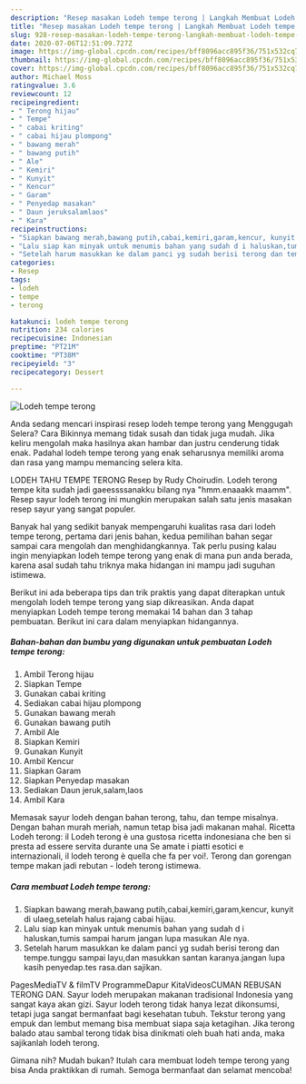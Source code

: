 ```yaml
---
description: "Resep masakan Lodeh tempe terong | Langkah Membuat Lodeh tempe terong Yang Enak Banget"
title: "Resep masakan Lodeh tempe terong | Langkah Membuat Lodeh tempe terong Yang Enak Banget"
slug: 928-resep-masakan-lodeh-tempe-terong-langkah-membuat-lodeh-tempe-terong-yang-enak-banget
date: 2020-07-06T12:51:09.727Z
image: https://img-global.cpcdn.com/recipes/bff8096acc895f36/751x532cq70/lodeh-tempe-terong-foto-resep-utama.jpg
thumbnail: https://img-global.cpcdn.com/recipes/bff8096acc895f36/751x532cq70/lodeh-tempe-terong-foto-resep-utama.jpg
cover: https://img-global.cpcdn.com/recipes/bff8096acc895f36/751x532cq70/lodeh-tempe-terong-foto-resep-utama.jpg
author: Michael Moss
ratingvalue: 3.6
reviewcount: 12
recipeingredient:
- " Terong hijau"
- " Tempe"
- " cabai kriting"
- " cabai hijau plompong"
- " bawang merah"
- " bawang putih"
- " Ale"
- " Kemiri"
- " Kunyit"
- " Kencur"
- " Garam"
- " Penyedap masakan"
- " Daun jeruksalamlaos"
- " Kara"
recipeinstructions:
- "Siapkan bawang merah,bawang putih,cabai,kemiri,garam,kencur, kunyit di ulaeg,setelah halus rajang cabai hijau."
- "Lalu siap kan minyak untuk menumis bahan yang sudah d i haluskan,tumis sampai harum jangan lupa masukan Ale nya."
- "Setelah harum masukkan ke dalam panci yg sudah berisi terong dan tempe.tunggu sampai layu,dan masukkan santan karanya.jangan lupa kasih penyedap.tes rasa.dan sajikan."
categories:
- Resep
tags:
- lodeh
- tempe
- terong

katakunci: lodeh tempe terong 
nutrition: 234 calories
recipecuisine: Indonesian
preptime: "PT21M"
cooktime: "PT38M"
recipeyield: "3"
recipecategory: Dessert

---
```



![Lodeh tempe terong](https://img-global.cpcdn.com/recipes/bff8096acc895f36/751x532cq70/lodeh-tempe-terong-foto-resep-utama.jpg)

Anda sedang mencari inspirasi resep lodeh tempe terong yang Menggugah Selera? Cara Bikinnya memang tidak susah dan tidak juga mudah. Jika keliru mengolah maka hasilnya akan hambar dan justru cenderung tidak enak. Padahal lodeh tempe terong yang enak seharusnya memiliki aroma dan rasa yang mampu memancing selera kita.

LODEH TAHU TEMPE TERONG Resep by Rudy Choirudin. Lodeh terong tempe kita sudah jadi gaeessssanakku bilang nya &#34;hmm.enaaakk maamm&#34;. Resep sayur lodeh terong ini mungkin merupakan salah satu jenis masakan resep sayur yang sangat populer.

Banyak hal yang sedikit banyak mempengaruhi kualitas rasa dari lodeh tempe terong, pertama dari jenis bahan, kedua pemilihan bahan segar sampai cara mengolah dan menghidangkannya. Tak perlu pusing kalau ingin menyiapkan lodeh tempe terong yang enak di mana pun anda berada, karena asal sudah tahu triknya maka hidangan ini mampu jadi suguhan istimewa.


Berikut ini ada beberapa tips dan trik praktis yang dapat diterapkan untuk mengolah lodeh tempe terong yang siap dikreasikan. Anda dapat menyiapkan Lodeh tempe terong memakai 14 bahan dan 3 tahap pembuatan. Berikut ini cara dalam menyiapkan hidangannya.

<!--inarticleads1-->

##### Bahan-bahan dan bumbu yang digunakan untuk pembuatan Lodeh tempe terong:

1. Ambil  Terong hijau
1. Siapkan  Tempe
1. Gunakan  cabai kriting
1. Sediakan  cabai hijau plompong
1. Gunakan  bawang merah
1. Gunakan  bawang putih
1. Ambil  Ale
1. Siapkan  Kemiri
1. Gunakan  Kunyit
1. Ambil  Kencur
1. Siapkan  Garam
1. Siapkan  Penyedap masakan
1. Sediakan  Daun jeruk,salam,laos
1. Ambil  Kara


Memasak sayur lodeh dengan bahan terong, tahu, dan tempe misalnya. Dengan bahan murah meriah, namun tetap bisa jadi makanan mahal. Ricetta Lodeh terong: il Lodeh terong è una gustosa ricetta indonesiana che ben si presta ad essere servita durante una Se amate i piatti esotici e internazionali, il lodeh terong è quella che fa per voi!. Terong dan gorengan tempe makan jadi rebutan - lodeh terong istimewa. 

<!--inarticleads2-->

##### Cara membuat Lodeh tempe terong:

1. Siapkan bawang merah,bawang putih,cabai,kemiri,garam,kencur, kunyit di ulaeg,setelah halus rajang cabai hijau.
1. Lalu siap kan minyak untuk menumis bahan yang sudah d i haluskan,tumis sampai harum jangan lupa masukan Ale nya.
1. Setelah harum masukkan ke dalam panci yg sudah berisi terong dan tempe.tunggu sampai layu,dan masukkan santan karanya.jangan lupa kasih penyedap.tes rasa.dan sajikan.


PagesMediaTV &amp; filmTV ProgrammeDapur KitaVideosCUMAN REBUSAN TERONG DAN. Sayur lodeh merupakan makanan tradisional Indonesia yang sangat kaya akan gizi. Sayur lodeh terong tidak hanya lezat dikonsumsi, tetapi juga sangat bermanfaat bagi kesehatan tubuh. Tekstur terong yang empuk dan lembut memang bisa membuat siapa saja ketagihan. Jika terong balado atau sambal terong tidak bisa dinikmati oleh buah hati anda, maka sajikanlah lodeh terong. 

Gimana nih? Mudah bukan? Itulah cara membuat lodeh tempe terong yang bisa Anda praktikkan di rumah. Semoga bermanfaat dan selamat mencoba!

